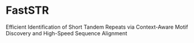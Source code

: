 # FastSTR
Efficient Identification of Short Tandem Repeats via Context-Aware Motif Discovery and High-Speed Sequence Alignment
